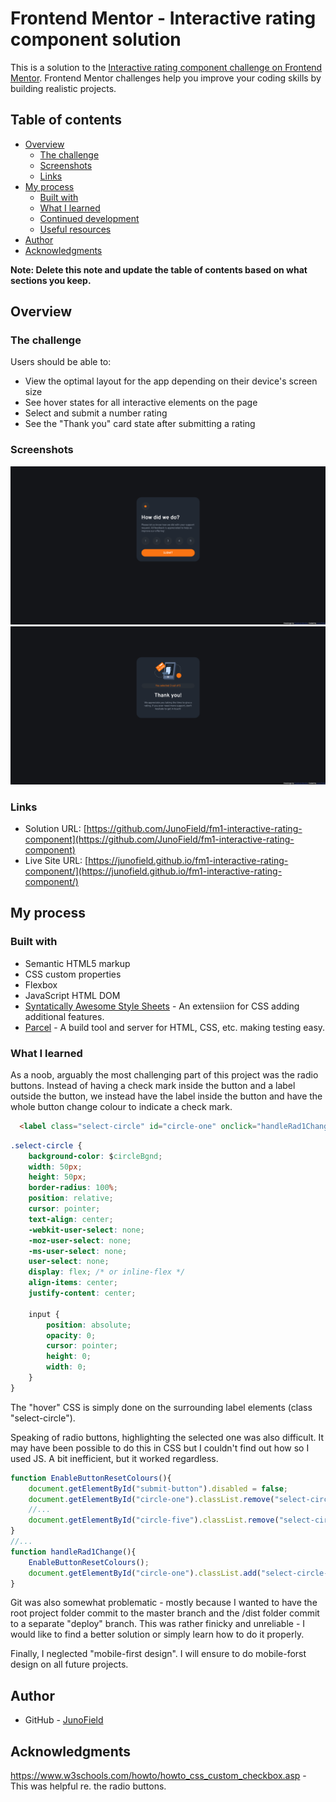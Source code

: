 # Frontend Mentor - Interactive rating component solution

This is a solution to the [Interactive rating component challenge on Frontend Mentor](https://www.frontendmentor.io/challenges/interactive-rating-component-koxpeBUmI). Frontend Mentor challenges help you improve your coding skills by building realistic projects. 

## Table of contents

- [Overview](#overview)
  - [The challenge](#the-challenge)
  - [Screenshots](#screenshots)
  - [Links](#links)
- [My process](#my-process)
  - [Built with](#built-with)
  - [What I learned](#what-i-learned)
  - [Continued development](#continued-development)
  - [Useful resources](#useful-resources)
- [Author](#author)
- [Acknowledgments](#acknowledgments)

**Note: Delete this note and update the table of contents based on what sections you keep.**

## Overview

### The challenge

Users should be able to:

- View the optimal layout for the app depending on their device's screen size
- See hover states for all interactive elements on the page
- Select and submit a number rating
- See the "Thank you" card state after submitting a rating

### Screenshots

![](./screenshot-main.png)
![](./screenshot-thanks.png)


### Links

- Solution URL: [https://github.com/JunoField/fm1-interactive-rating-component](https://github.com/JunoField/fm1-interactive-rating-component)
- Live Site URL: [https://junofield.github.io/fm1-interactive-rating-component/](https://junofield.github.io/fm1-interactive-rating-component/)

## My process

### Built with

- Semantic HTML5 markup
- CSS custom properties
- Flexbox
- JavaScript HTML DOM
- [Syntatically Awesome Style Sheets](https://sass-lang.com/) - An extensiion for CSS adding additional features.
- [Parcel](https://parceljs.org/) - A build tool and server for HTML, CSS, etc. making testing easy.



### What I learned

As a noob, arguably the most challenging part of this project was the radio buttons. Instead of having a check mark inside the button and a label outside the button, we instead have the label inside the button and have the whole button change colour to indicate a check mark.

```html
  <label class="select-circle" id="circle-one" onclick="handleRad1Change()">1<input type="radio" id="radio-one" name="radio-rating"></label>
```
```css
.select-circle {
    background-color: $circleBgnd;
    width: 50px;
    height: 50px;
    border-radius: 100%;   
    position: relative;
    cursor: pointer;
    text-align: center;
    -webkit-user-select: none;
    -moz-user-select: none;
    -ms-user-select: none;
    user-select: none;
    display: flex; /* or inline-flex */
    align-items: center; 
    justify-content: center;

    input {
        position: absolute;
        opacity: 0;
        cursor: pointer;
        height: 0;
        width: 0;
    }
}
```
The "hover" CSS is simply done on the surrounding label elements (class "select-circle").

Speaking of radio buttons, highlighting the selected one was also difficult. It may have been possible to do this in CSS but I couldn't find out how so I used JS. A bit inefficient, but it worked regardless.

```js
function EnableButtonResetColours(){
    document.getElementById("submit-button").disabled = false;
    document.getElementById("circle-one").classList.remove("select-circle-clicked");
    //...
    document.getElementById("circle-five").classList.remove("select-circle-clicked");
}
//...
function handleRad1Change(){
    EnableButtonResetColours();
    document.getElementById("circle-one").classList.add("select-circle-clicked");
}
```

Git was also somewhat problematic - mostly because I wanted to have the root project folder commit to the master branch and the /dist folder commit to a separate "deploy" branch. This was rather finicky and unreliable - I would like to find a better solution or simply learn how to do it properly.


Finally, I neglected "mobile-first design". I will ensure to do mobile-forst design on all future projects.


## Author

- GitHub - [JunoField](https://github.com/JunoField/)


## Acknowledgments

https://www.w3schools.com/howto/howto_css_custom_checkbox.asp - This was helpful re. the radio buttons.